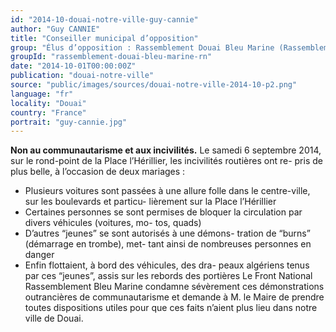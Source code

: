 ```yaml
---
id: "2014-10-douai-notre-ville-guy-cannie"
author: "Guy CANNIE"
title: "Conseiller municipal d’opposition"
group: "Élus d’opposition : Rassemblement Douai Bleu Marine (Rassemblement National)"
groupId: "rassemblement-douai-bleu-marine-rn"
date: "2014-10-01T00:00:00Z"
publication: "douai-notre-ville"
source: "public/images/sources/douai-notre-ville-2014-10-p2.png"
language: "fr"
locality: "Douai"
country: "France"
portrait: "guy-cannie.jpg"
---
```


**Non au communautarisme et aux incivilités.**
Le samedi 6 septembre 2014, sur le rond-point de la Place l’Hérillier, les incivilités routières ont re-
pris de plus belle, à l’occasion de deux mariages :
- Plusieurs voitures sont passées à une allure folle dans le centre-ville, sur les boulevards et particu-
lièrement sur la Place l’Hérillier
- Certaines personnes se sont permises de bloquer la circulation par divers véhicules (voitures, mo-
tos, quads)
- D’autres “jeunes” se sont autorisés à une démons-
tration de “burns” (démarrage en trombe), met-
tant ainsi de nombreuses personnes en danger
- Enfin flottaient, à bord des véhicules, des dra-
peaux algériens tenus par ces “jeunes”, assis sur les rebords des portières
Le Front National Rassemblement Bleu Marine condamne sévèrement ces démonstrations outrancières de communautarisme et demande à M. le Maire de prendre toutes dispositions utiles pour que ces faits n’aient plus lieu dans notre ville de Douai.
